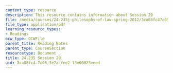 ```yaml
---
content_type: resource
description: This resource contains information about Session 20
file: /media/courses/24-235j-philosophy-of-law-spring-2012/3ca08fc47c053e7afee213e00023eeed_MIT24_235JS12_Session20.pdf
file_type: application/pdf
learning_resource_types:
- Readings
ocw_type: OCWFile
parent_title: Reading Notes
parent_type: CourseSection
resourcetype: Document
title: 24.235 Session 20
uid: 3ca08fc4-7c05-3e7a-fee2-13e00023eeed
---
```

